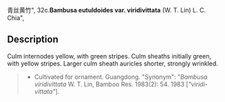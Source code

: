 青丝黄竹",
32c.**Bambusa eutuldoides var. viridivittata** (W. T. Lin) L. C. Chia",

## Description
Culm internodes yellow, with green stripes. Culm sheaths initially green, with yellow stripes. Larger culm sheath auricles shorter, strongly wrinkled.

> * Cultivated for ornament. Guangdong.
  "Synonym": "*Bambusa viridivittata* W. T. Lin, Bamboo Res. 1983(2): 54. 1983 [*\"viridi-vittata\"*].
